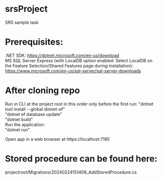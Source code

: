 # srsProject

SRS sample task

# Prerequisites:

.NET SDK: https://dotnet.microsoft.com/en-us/download  
MS SQL Server Express (with LocalDB option enabled: Select LocalDB on the Feature Selection/Shared Features page during installation): https://www.microsoft.com/en-us/sql-server/sql-server-downloads

# After cloning repo

Run in CLI at the project root in this order only before the first run:
"dotnet tool install --global dotnet-ef"  
"dotnet ef database update"  
"dotnet build"  
Run the application:  
"dotnet run"

Open app in a web browser at https://localhost:7185

# Stored procedure can be found here:

projectroot/Migrations/20240224151408_AddStoredProcedure.cs
